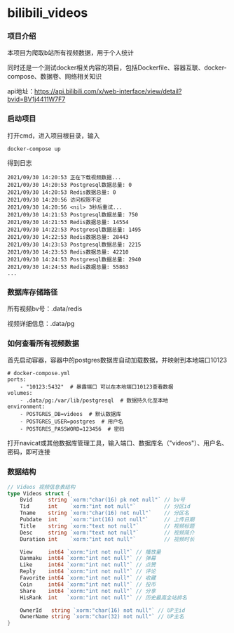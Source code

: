 # bilibili_videos

### 项目介绍

本项目为爬取b站所有视频数据，用于个人统计

同时还是一个测试docker相关内容的项目，包括Dockerfile、容器互联、docker-compose、数据卷、网络相关知识

api地址：https://api.bilibili.com/x/web-interface/view/detail?bvid=BV1j4411W7F7



### 启动项目

打开cmd，进入项目根目录，输入

```shell
docker-compose up
```

得到日志

```shell
2021/09/30 14:20:53 正在下载视频数据...
2021/09/30 14:20:53 Postgresql数据总量: 0
2021/09/30 14:20:53 Redis数据总量: 0
2021/09/30 14:20:56 访问权限不足
2021/09/30 14:20:56 <nil> 3秒后重试...
2021/09/30 14:21:53 Postgresql数据总量: 750
2021/09/30 14:21:53 Redis数据总量: 14554
2021/09/30 14:22:53 Postgresql数据总量: 1495
2021/09/30 14:22:53 Redis数据总量: 28443
2021/09/30 14:23:53 Postgresql数据总量: 2215
2021/09/30 14:23:53 Redis数据总量: 42210
2021/09/30 14:24:53 Postgresql数据总量: 2940
2021/09/30 14:24:53 Redis数据总量: 55863
...
```



### 数据库存储路径

所有视频bv号：.data/redis

视频详细信息：.data/pg



### 如何查看所有视频数据

首先启动容器，容器中的postgres数据库自动加载数据，并映射到本地端口10123

```shell
# docker-compose.yml
ports:
  	- "10123:5432"  # 暴露端口 可以在本地端口10123查看数据
volumes:
	- .data/pg:/var/lib/postgresql  # 数据持久化至本地
environment:
	- POSTGRES_DB=videos  # 默认数据库
	- POSTGRES_USER=postgres  # 用户名
	- POSTGRES_PASSWORD=123456  # 密码
```

打开navicat或其他数据库管理工具，输入端口、数据库名（"videos"）、用户名、密码，即可连接



### 数据结构

```go
// Videos 视频信息表结构
type Videos struct {
	Bvid     string `xorm:"char(16) pk not null"` // bv号
	Tid      int    `xorm:"int not null"`         // 分区id
	Tname    string `xorm:"char(16) not null"`    // 分区名
	Pubdate  int    `xorm:"int(16) not null"`     // 上传日期
	Title    string `xorm:"text not null"`        // 视频标题
	Desc     string `xorm:"text not null"`        // 视频简介
	Duration int    `xorm:"int not null"`         // 视频时长

	View     int64 `xorm:"int not null"` // 播放量
	Danmaku  int64 `xorm:"int not null"` // 弹幕
	Like     int64 `xorm:"int not null"` // 点赞
	Reply    int64 `xorm:"int not null"` // 评论
	Favorite int64 `xorm:"int not null"` // 收藏
	Coin     int64 `xorm:"int not null"` // 投币
	Share    int64 `xorm:"int not null"` // 分享
	HisRank  int   `xorm:"int not null"` // 历史最高全站排名

	OwnerId   string `xorm:"char(16) not null"` // UP主id
	OwnerName string `xorm:"char(32) not null"` // UP主名
}
```

